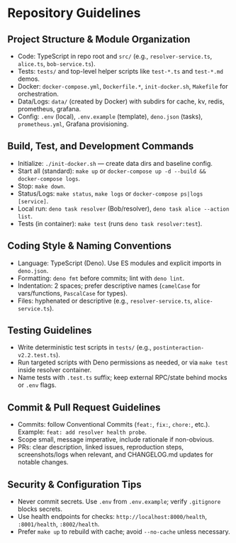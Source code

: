 # Repository Guidelines

## Project Structure & Module Organization
- Code: TypeScript in repo root and `src/` (e.g., `resolver-service.ts`, `alice.ts`, `bob-service.ts`).
- Tests: `tests/` and top-level helper scripts like `test-*.ts` and `test-*.md` demos.
- Docker: `docker-compose.yml`, `Dockerfile.*`, `init-docker.sh`, `Makefile` for orchestration.
- Data/Logs: `data/` (created by Docker) with subdirs for cache, kv, redis, prometheus, grafana.
- Config: `.env` (local), `.env.example` (template), `deno.json` (tasks), `prometheus.yml`, Grafana provisioning.

## Build, Test, and Development Commands
- Initialize: `./init-docker.sh` — create data dirs and baseline config.
- Start all (standard): `make up` or `docker-compose up -d --build && docker-compose logs`.
- Stop: `make down`.
- Status/Logs: `make status`, `make logs` or `docker-compose ps|logs [service]`.
- Local run: `deno task resolver` (Bob/resolver), `deno task alice --action list`.
- Tests (in container): `make test` (runs `deno task resolver:test`).

## Coding Style & Naming Conventions
- Language: TypeScript (Deno). Use ES modules and explicit imports in `deno.json`.
- Formatting: `deno fmt` before commits; lint with `deno lint`.
- Indentation: 2 spaces; prefer descriptive names (`camelCase` for vars/functions, `PascalCase` for types).
- Files: hyphenated or descriptive (e.g., `resolver-service.ts`, `alice-service.ts`).

## Testing Guidelines
- Write deterministic test scripts in `tests/` (e.g., `postinteraction-v2.2.test.ts`).
- Run targeted scripts with Deno permissions as needed, or via `make test` inside resolver container.
- Name tests with `.test.ts` suffix; keep external RPC/state behind mocks or `.env` flags.

## Commit & Pull Request Guidelines
- Commits: follow Conventional Commits (`feat:`, `fix:`, `chore:`, etc.). Example: `feat: add resolver health probe`.
- Scope small, message imperative, include rationale if non-obvious.
- PRs: clear description, linked issues, reproduction steps, screenshots/logs when relevant, and CHANGELOG.md updates for notable changes.

## Security & Configuration Tips
- Never commit secrets. Use `.env` from `.env.example`; verify `.gitignore` blocks secrets.
- Use health endpoints for checks: `http://localhost:8000/health`, `:8001/health`, `:8002/health`.
- Prefer `make up` to rebuild with cache; avoid `--no-cache` unless necessary.
